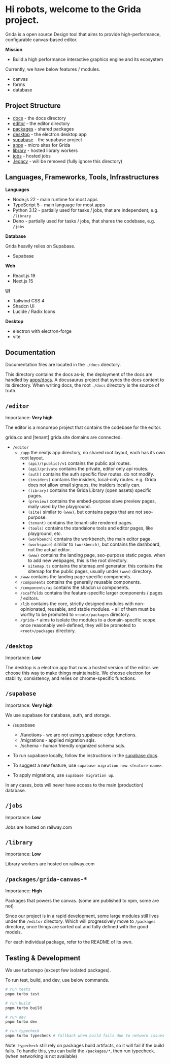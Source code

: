 # Hi robots, welcome to the Grida project.

Grida is a open source Design tool that aims to provide high-performance, configurable canvas-based editor.

**Mission**

- Build a high performance interactive graphics engine and its ecosystem

Currently, we have below features / modules.

- canvas
- forms
- database

## Project Structure

- [docs](./docs) - the docs directory
- [editor](./editor) - the editor directory
- [packages](./packages) - shared packages
- [desktop](./desktop) - the electron desktop app
- [supabase](./supabase) - the supabase project
- [apps](./apps) - micro sites for Grida
- [library](./library) - hosted library workers
- [jobs](./jobs) - hosted jobs
- [.legacy](./legacy) - will be removed (fully ignore this directory)

## Languages, Frameworks, Tools, Infrastructures

**Languages**

- Node.js 22 - main runtime for most apps
- TypeScript 5 - main language for most apps
- Python 3.12 - partially used for tasks / jobs, that are independent, e.g. `/library`
- Deno - partially used for tasks / jobs, that shares the codebase, e.g. `/jobs`

**Database**

Grida heavily relies on Supabase.

- Supabase

**Web**

- React.js 19
- Next.js 15

**UI**

- Tailwind CSS 4
- Shadcn UI
- Lucide / Radix Icons

**Desktop**

- electron with electron-forge
- vite

## Documentation

Documentation files are located in the `./docs` directory.

This directory contains the docs as-is, the deployment of the docs are handled by [apps/docs](./apps/docs). A docusaurus project that syncs the docs content to its directory. When writing docs, the root `./docs` directory is the source of truth.

## `/editor`

Importance: **Very high**

The editor is a monorepo project that contains the codebase for the editor.

grida.co and \[tenant\].grida.site domains are connected.

- `/editor`
  - `/app` the nextjs app directory, no shared root layout, each has its own root layout.
    - `(api)/(public)/v1` contains the public api routes.
    - `(api)/private` contains the private, editor only api routes.
    - `(auth)` contains the auth specific flow routes. do not modify.
    - `(insiders)` contains the insiders, local-only routes. e.g. Grida does not allow email signups, the insiders locally can.
    - `(library)` contains the Grida Library (open assets) specific pages.
    - `(preview)` contains the embed-purpose slave preview pages, maily used by the playground.
    - `(site)` similar to `(www)`, but contains pages that are not seo-purpose.
    - `(tenant)` contains the tenant-site rendered pages.
    - `(tools)` contains the standalone tools and editor pages, like playground, etc.
    - `(workbench)` contains the workbench, the main editor page.
    - `(workspace)` similar to `(workbench)`, but contains the dashboard, not the actual editor.
    - `(www)` contains the landing page, seo-purpose static pages. when to add new webpages, this is the root directory.
    - `sitemap.ts` contains the sitemap.xml generator. this contains the sitemap for the public pages, usually under `(www)` directory.
  - `/www` contains the landing page specific components.
  - `/components` contains the generally reusable components.
  - `/components/ui` contains the shadcn ui components.
  - `/scaffolds` contains the feature-specific larger components / pages / editors.
  - `/lib` contains the core, strictly designed modules with non-opinionated, reusable, and stable modules. - all of them must be worthy to be promoted to `<root>/packages` directory.
  - `/grida-*` aims to isolate the modules to a domain-specific scope. once reasonably well-defined, they will be promoted to `<root>/packages` directory.

## `/desktop`

Importance: **Low**

The desktop is a electron app that runs a hosted version of the editor. we choose this way to make things maintainable.
We choose electron for stability, consistency, and relies on chrome-specific functions.

## `/supabase`

Importance: **Very high**

We use supabase for database, auth, and storage.

- /supabase

  - ~~/functions~~ - we are not using supabase edge functions.
  - /migrations - applied migration sqls.
  - /schema - human friendly organized schema sqls.

- To run supabase locally, follow the instructions in the [supabase docs](https://supabase.com/docs/guides/local-development).
- To suggest a new feature, use `supabase migration new <feature-name>`.
- To apply migrations, use `supabase migration up`.

In any cases, bots will never have access to the main (production) database.

## `/jobs`

Importance: **Low**

Jobs are hosted on railway.com

## `/library`

Importance: **Low**

Library workers are hosted on railway.com

## `/packages/grida-canvas-*`

Importance: **High**

Packages that powers the canvas. (some are published to npm, some are not)

Since our project is in a rapid development, some large modules still lives under the `/editor` directory. Which will progressively move to `/packages` directory, once things are sorted out and fully defined with the good models.

For each individual package, refer to the README of its own.

## Testing & Development

We use turborepo (except few isolated packages).

To run test, build, and dev, use below commands.

```sh
# run tests
pnpm turbo test

# run build
pnpm turbo build

# run dev
pnpm turbo dev

# run typecheck
pnpm turbo typecheck # fallback when build fails due to network issues (nextjs package might fail due to font fetching issues)
```

Note: `typecheck` still rely on packages build artifacts, so it will fail if the build fails.
To handle this, you can build the `/packages/*`, then run typecheck. (when networking is not available)
